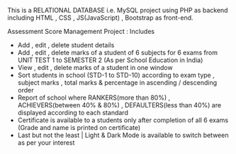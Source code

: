 This is a RELATIONAL DATABASE i.e. MySQL project using PHP as backend including HTML , CSS , JS(JavaScript) , Bootstrap as front-end.

Assessment Score Management Project : Includes
- Add , edit , delete student details
- Add , edit , delete marks of a student of 6 subjects for 6 exams from UNIT TEST 1 to SEMESTER 2 (As per School Education in India)
- View , edit , delete marks of a student in one window
- Sort students in school (STD-1 to STD-10) according to exam type , subject marks , total marks & percentage in ascending / descending order
- Report of school where RANKERS(more than 80%) , ACHIEVERS(between 40% & 80%) , DEFAULTERS(less than 40%) are displayed according to each standard
- Certificate is available to a students only after completion of all 6 exams (Grade and name is printed on certificate)
- Last but not the least | Light & Dark Mode is available to switch between as per your interest


